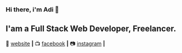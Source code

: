 ### Hi there, i'm Adi 👋

## I'am a Full Stack Web Developer, Freelancer.

<!--
**adiher22/adiher22** is a ✨ _special_ ✨ repository because its `README.md` (this file) appears on your GitHub profile.

Here are some ideas to get you started:

- 🔭 I’m currently working on Freelance
- 🌱 I’m currently learning SCSS, Vue.js, Laravel.
- 👯 I’m looking to collaborate on Freelancer
- 🤔 I’m looking for help with PHP Development
- 💬 Ask me about Codeigniter, MVC, PHP Native.

- 😄 Pronouns: Bro/Gan
- ⚡ Fun fact: I'm good and handsome 😄 
-->
🏡 [website][website] **|** 
📺 [facebook][facebook] **|** 
📷 [instagram][instagram] **|** 



[tailwind]: https://tailwindcss.com
[website]: https://adiher.netlify.app
[facebook]: https://www.facebook.com/adihernawan.blogspot
[instagram]: https://www.instagram.com/adiher.tech

